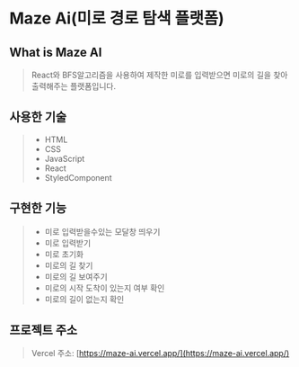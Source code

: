 # Maze Ai(미로 경로 탐색 플랫폼)
## What is Maze AI 
> React와 BFS알고리즘을 사용하여 제작한 미로를 입력받으면 미로의 길을 찾아 출력해주는 플랫폼입니다.
## 사용한 기술 
> + HTML
> + CSS
> + JavaScript
> + React
> + StyledComponent
## 구현한 기능 
> + 미로 입력받을수있는 모달창 띄우기
> + 미로 입력받기
> + 미로 초기화
> + 미로의 길 찾기
> + 미로의 길 보여주기
> + 미로의 시작 도착이 있는지 여부 확인
> + 미로의 길이 없는지 확인 
## 프로젝트 주소 
> Vercel 주소: [https://maze-ai.vercel.app/](https://maze-ai.vercel.app/)